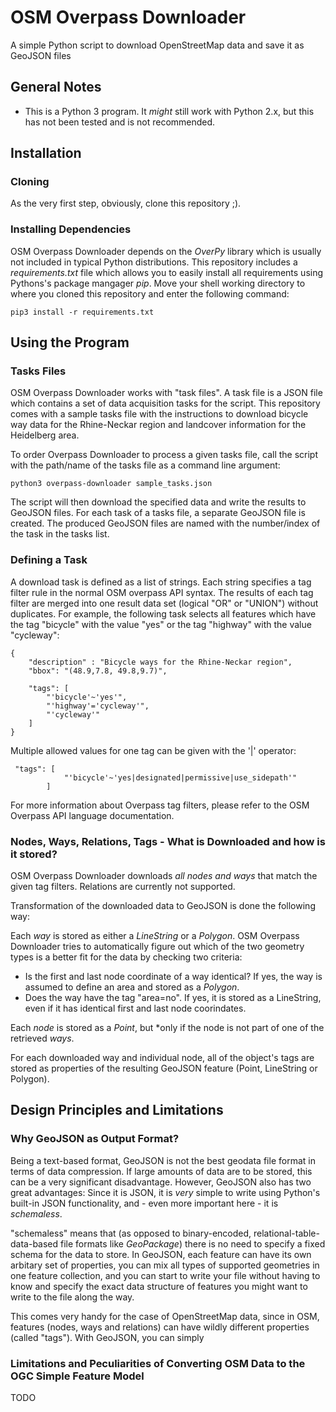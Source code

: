 # OSM Overpass Downloader

A simple Python script to download OpenStreetMap data and save it as GeoJSON files

## General Notes

- This is a Python 3 program. It *might* still work with Python 2.x, but this has not been tested and is not recommended.

## Installation

### Cloning
As the very first step, obviously, clone this repository ;).

### Installing Dependencies
OSM Overpass Downloader depends on the *OverPy* library which is usually not included in typical Python distributions. 
This repository includes a *requirements.txt* file which allows you to easily install all requirements using Pythons's package mangager *pip*. 
Move your shell working directory to where you cloned this repository and enter the following command:

```pip3 install -r requirements.txt```

## Using the Program

### Tasks Files

OSM Overpass Downloader works with "task files". A task file is a JSON file which contains a set of data acquisition tasks for the script.
This repository comes with a sample tasks file with the instructions to download bicycle way data for the Rhine-Neckar region and landcover information
for the Heidelberg area.

To order Overpass Downloader to process a given tasks file, call the script with the path/name of the tasks file as a command line argument:

```python3 overpass-downloader sample_tasks.json```

The script will then download the specified data and write the results to GeoJSON files. For each task of a tasks file, a separate GeoJSON file is created.
The produced GeoJSON files are named with the number/index of the task in the tasks list.

### Defining a Task

A download task is defined as a list of strings. Each string specifies a tag filter rule in the normal OSM overpass API syntax. The results of each tag filter are merged into one result data set (logical "OR" or "UNION") without duplicates. For example, the following task selects all features which have the tag "bicycle" with the value "yes" or the tag "highway" with the value "cycleway":

``` 
{    
    "description" : "Bicycle ways for the Rhine-Neckar region",
    "bbox": "(48.9,7.8, 49.8,9.7)",
    
    "tags": [
        "'bicycle'~'yes'",
        "'highway'='cycleway'",
        "'cycleway'"
    ]
}
``` 

Multiple allowed values for one tag can be given with the '|' operator:

``` 
 "tags": [
            "'bicycle'~'yes|designated|permissive|use_sidepath'"         
        ]
``` 

For more information about Overpass tag filters, please refer to the OSM Overpass API language documentation.


### Nodes, Ways, Relations, Tags - What is Downloaded and how is it stored?

OSM Overpass Downloader downloads *all nodes and ways* that match the given tag filters. Relations are currently not supported.

Transformation of the downloaded data to GeoJSON is done the following way:

Each *way* is stored as either a *LineString* or a *Polygon*. OSM Overpass Downloader tries to automatically figure out which of the two geometry types is a better fit for the data by checking two criteria:

- Is the first and last node coordinate of a way identical? If yes, the way is assumed to define an area and stored as a *Polygon*.
- Does the way have the tag "area=no". If yes, it is stored as a LineString, even if it has identical first and last node coorindates.

Each *node* is stored as a *Point*, but *only if the node is not part of one of the retrieved *ways*.

For each downloaded way and individual node, all of the object's tags are stored as properties of the resulting GeoJSON feature (Point, LineString or Polygon).


## Design Principles and Limitations

### Why GeoJSON as Output Format?
Being a text-based format, GeoJSON is not the best geodata file format in terms of data compression. If large amounts of data are to be stored, this can be a very significant disadvantage. However, GeoJSON also has two great advantages: Since it is JSON, it is *very* simple to write using Python's built-in JSON functionality, 
and - even more important here - it is *schemaless*.

"schemaless" means that (as opposed to binary-encoded, relational-table-data-based file formats like *GeoPackage*) there is no need to specify a fixed schema for the data to store. In GeoJSON, each feature can have its own arbitary set of properties, you can mix all types of supported geometries in one feature collection, and you can
start to write your file without having to know and specify the exact data structure of features you might want to write to the file along the way.

This comes very handy for the case of OpenStreetMap data, since in OSM, features (nodes, ways and relations) can have wildly different properties (called "tags").
With GeoJSON, you can simply

### Limitations and Peculiarities of Converting OSM Data to the OGC Simple Feature Model

TODO